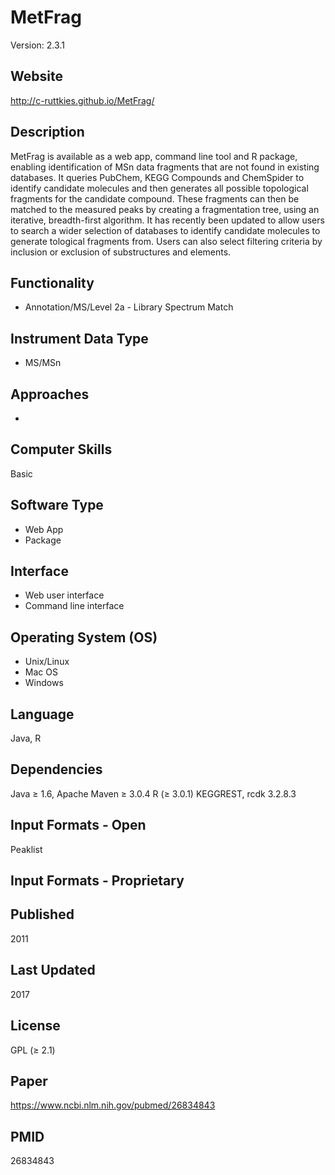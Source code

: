 # MetFrag
Version: 2.3.1

## Website
http://c-ruttkies.github.io/MetFrag/

## Description
MetFrag is available as a web app, command line tool and R package, enabling identification of MSn data fragments that are not found in existing databases. It queries PubChem, KEGG Compounds and ChemSpider to identify candidate molecules and then generates all possible topological fragments for the candidate compound. These fragments can then be matched to the measured peaks by creating a fragmentation tree, using an iterative, breadth-first algorithm. It has recently been updated to allow users to search a wider selection of databases to identify candidate molecules to generate tological fragments from. Users can also select filtering criteria by inclusion or exclusion of substructures and elements.

## Functionality
- Annotation/MS/Level 2a - Library Spectrum Match

## Instrument Data Type
- MS/MSn

## Approaches
-

## Computer Skills
Basic

## Software Type
- Web App
- Package

## Interface
- Web user interface
- Command line interface

## Operating System (OS)
- Unix/Linux
- Mac OS
- Windows

## Language
Java, R

## Dependencies
Java ≥ 1.6, Apache Maven ≥ 3.0.4
R (≥ 3.0.1) KEGGREST, rcdk 3.2.8.3

## Input Formats - Open
Peaklist

## Input Formats - Proprietary

## Published
2011

## Last Updated
2017

## License
GPL (≥ 2.1)

## Paper
https://www.ncbi.nlm.nih.gov/pubmed/26834843

## PMID
26834843
